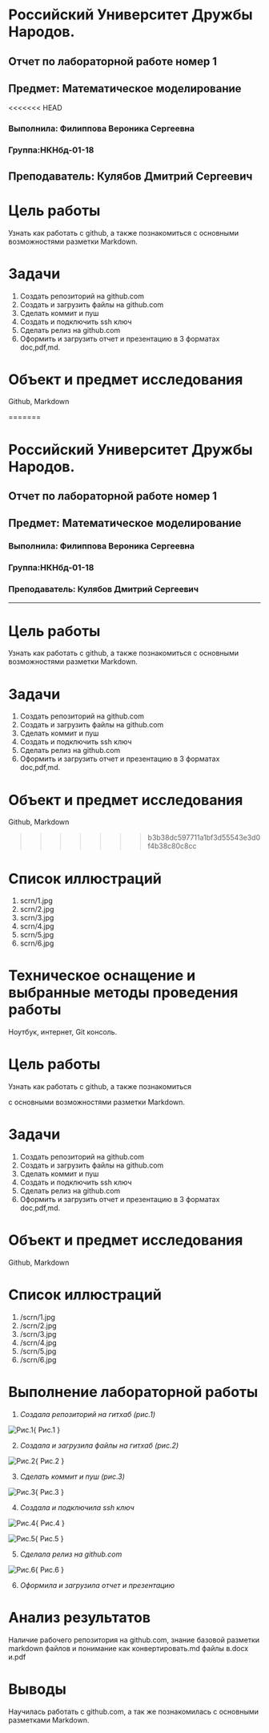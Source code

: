 
# Российский Университет Дружбы Народов. 
## Отчет по лабораторной работе номер 1
## Предмет: Математическое моделирование

<<<<<<< HEAD
### Выполнила: Филиппова Вероника Сергеевна

### Группа:НКНбд-01-18

Преподаватель: Кулябов Дмитрий Сергеевич
---
# **Цель работы**

Узнать как работать с github, а также познакомиться с основными возможностями разметки Markdown.

# **Задачи**

1. Создать репозиторий на github.com
2. Создать и загрузить файлы на github.com
3. Сделать коммит и пуш
4. Создать и подключить ssh ключ
5. Сделать релиз на github.com
6. Оформить и загрузить отчет и презентацию в 3 форматах doc,pdf,md.

# **Объект и предмет исследования**

Github, Markdown

=======
# Российский Университет Дружбы Народов. 
## Отчет по лабораторной работе номер 1
## Предмет: Математическое моделирование

### Выполнила: Филиппова Вероника Сергеевна

### Группа:НКНбд-01-18

### Преподаватель: Кулябов Дмитрий Сергеевич

---

# **Цель работы**

Узнать как работать с github, а также познакомиться с основными возможностями разметки Markdown.

# **Задачи**

1. Создать репозиторий на github.com
2. Создать и загрузить файлы на github.com
3. Сделать коммит и пуш
4. Создать и подключить ssh ключ
5. Сделать релиз на github.com
6. Оформить и загрузить отчет и презентацию в 3 форматах doc,pdf,md.


# **Объект и предмет исследования**

Github, Markdown

>>>>>>> b3b38dc597711a1bf3d55543e3d0f4b38c80c8cc
# **Cписок иллюстраций**
1. scrn/1.jpg
2. scrn/2.jpg
3. scrn/3.jpg
4. scrn/4.jpg
5. scrn/5.jpg
6. scrn/6.jpg

# **Техническое оснащение и выбранные методы проведения работы**
Ноутбук, интернет, Git консоль.

# **Цель работы**

Узнать как работать с github, а также познакомиться

с основными возможностями разметки Markdown.

# **Задачи**

1. Создать репозиторий на github.com
2. Создать и загрузить файлы на github.com
3. Сделать коммит и пуш
4. Создать и подключить ssh ключ
5. Сделать релиз на github.com
6. Оформить и загрузить отчет и презентацию в 3 форматах doc,pdf,md.

# **Объект и предмет исследования**

Github, Markdown

# **Cписок иллюстраций**
1. /scrn/1.jpg
2. /scrn/2.jpg
3. /scrn/3.jpg
4. /scrn/4.jpg
5. /scrn/5.jpg
6. /scrn/6.jpg


# **Выполнение лабораторной работы**

1. *Создала репозиторий на гитхаб (рис.1)*

![Рис.1](scrn/1.jpg){ Рис.1 }

2. *Создала и загрузила файлы на гитхаб (рис.2)*

![Рис.2](scrn/5.jpg){ Рис.2 }

3. *Сделать коммит и пуш (рис.3)*

![Рис.3](scrn/6.jpg){ Рис.3 }

4. *Создала и подключила ssh ключ*

![Рис.4](scrn/2.jpg){ Рис.4 }

![Рис.5](scrn/3.jpg){ Рис.5 }

5. *Сделала релиз на github.com*

![Рис.6](scrn/4.jpg){ Рис.6 }

6. *Оформила и загрузила отчет и презентацию*

# **Анализ результатов**
Наличие рабочего репозитория на github.com, знание базовой разметки markdown файлов и понимание как конвертировать.md файлы в.docx и.pdf

# **Выводы**

Научилась работать с github.com, а так же познакомилась с основными разметками Markdown.
